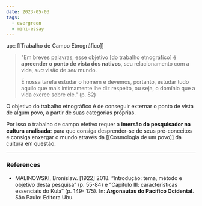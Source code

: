 ```yaml
---
date: 2023-05-03
tags:
  - evergreen
  - mini-essay
---
```

up:: [[Trabalho de Campo Etnográfico]]

> "Em breves palavras, esse objetivo [do trabalho etnográfico] é **apreender o ponto de vista dos nativos**, seu relacionamento com a vida, *sua* visão de *seu* mundo.
> 
> É nossa tarefa estudar o homem e devemos, portanto, estudar tudo aquilo que mais intimamente lhe diz respeito, ou seja, o domínio que a vida exerce sobre ele." (p. 82)

O objetivo do trabalho etnográfico é de conseguir externar o ponto de vista de algum povo, a partir de suas categorias próprias.

Por isso o trabalho de campo efetivo requer a **imersão do pesquisador na cultura analisada**: para que consiga desprender-se de seus pré-conceitos e consiga enxergar o mundo através da [[Cosmologia de um povo]] da cultura em questão.

---
### References
- MALINOWSKI, Bronislaw. [1922] 2018. “Introdução: tema, método e objetivo desta pesquisa” (p. 55-84) e “Capítulo III: características essenciais do Kula” (p. 149- 175). In: **Argonautas do Pacífico Ocidental**. São Paulo: Editora Ubu.